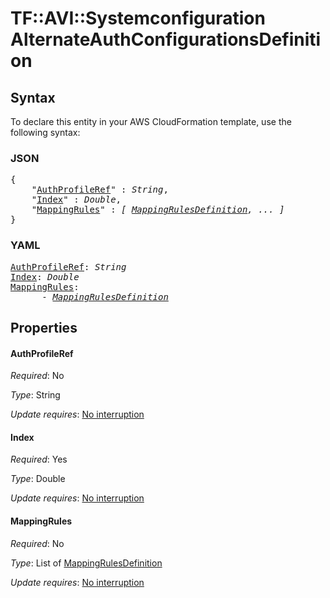 # TF::AVI::Systemconfiguration AlternateAuthConfigurationsDefinition

## Syntax

To declare this entity in your AWS CloudFormation template, use the following syntax:

### JSON

<pre>
{
    "<a href="#authprofileref" title="AuthProfileRef">AuthProfileRef</a>" : <i>String</i>,
    "<a href="#index" title="Index">Index</a>" : <i>Double</i>,
    "<a href="#mappingrules" title="MappingRules">MappingRules</a>" : <i>[ <a href="mappingrulesdefinition.md">MappingRulesDefinition</a>, ... ]</i>
}
</pre>

### YAML

<pre>
<a href="#authprofileref" title="AuthProfileRef">AuthProfileRef</a>: <i>String</i>
<a href="#index" title="Index">Index</a>: <i>Double</i>
<a href="#mappingrules" title="MappingRules">MappingRules</a>: <i>
      - <a href="mappingrulesdefinition.md">MappingRulesDefinition</a></i>
</pre>

## Properties

#### AuthProfileRef

_Required_: No

_Type_: String

_Update requires_: [No interruption](https://docs.aws.amazon.com/AWSCloudFormation/latest/UserGuide/using-cfn-updating-stacks-update-behaviors.html#update-no-interrupt)

#### Index

_Required_: Yes

_Type_: Double

_Update requires_: [No interruption](https://docs.aws.amazon.com/AWSCloudFormation/latest/UserGuide/using-cfn-updating-stacks-update-behaviors.html#update-no-interrupt)

#### MappingRules

_Required_: No

_Type_: List of <a href="mappingrulesdefinition.md">MappingRulesDefinition</a>

_Update requires_: [No interruption](https://docs.aws.amazon.com/AWSCloudFormation/latest/UserGuide/using-cfn-updating-stacks-update-behaviors.html#update-no-interrupt)

